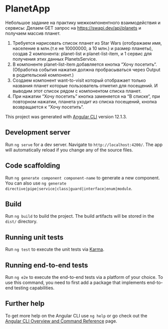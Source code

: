 # PlanetApp

Небольшое задание на практику межкомпонентного взаимодействия и сервисы:
Делаем GET запрос на https://swapi.dev/api/planets и получаем массив планет.
1. Требуется нарисовать список планет  из Star Wars (отображаем имя, население в млн.(т.е не 10000000, а 10 млн.) и размер планеты), создав 2 компонента: planet-list и planet-list-item, и 1 сервис для получения этих данных PlanetsService.
2. В компоненте planet-list-item добавляется кнопка “Хочу посетить“. (Обработка события нажатия должна пробрасываться через Output в родительский компонент.)
3. Создаем компонент want-to-visit который отображает только названия планет которые пользователь отметил для посещений. И выводим этот список рядом с компонентом списка планет.
4. При нажатии “Хочу посетить” кнопка заменяется на “В списке“, при повторном нажатии, планета уходит из списка посещений, кнопка возвращается к “Хочу посетить“.

This project was generated with [Angular CLI](https://github.com/angular/angular-cli) version 12.1.3.

## Development server

Run `ng serve` for a dev server. Navigate to `http://localhost:4200/`. The app will automatically reload if you change any of the source files.

## Code scaffolding

Run `ng generate component component-name` to generate a new component. You can also use `ng generate directive|pipe|service|class|guard|interface|enum|module`.

## Build

Run `ng build` to build the project. The build artifacts will be stored in the `dist/` directory.

## Running unit tests

Run `ng test` to execute the unit tests via [Karma](https://karma-runner.github.io).

## Running end-to-end tests

Run `ng e2e` to execute the end-to-end tests via a platform of your choice. To use this command, you need to first add a package that implements end-to-end testing capabilities.

## Further help

To get more help on the Angular CLI use `ng help` or go check out the [Angular CLI Overview and Command Reference](https://angular.io/cli) page.

